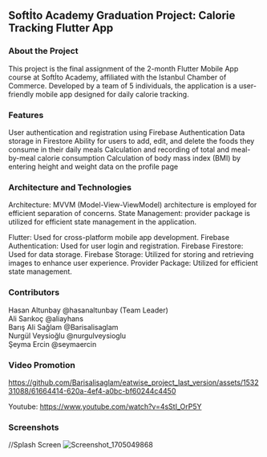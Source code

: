 <h2>Softİto Academy Graduation Project: Calorie Tracking Flutter App</h2>

<h3>About the Project</h3>

This project is the final assignment of the 2-month Flutter Mobile App course at Softİto Academy, affiliated with the Istanbul Chamber of Commerce. Developed by a team of 5 individuals, the application is a user-friendly mobile app designed for daily calorie tracking.

<h3>Features</h3>

User authentication and registration using Firebase Authentication
Data storage in Firestore
Ability for users to add, edit, and delete the foods they consume in their daily meals
Calculation and recording of total and meal-by-meal calorie consumption
Calculation of body mass index (BMI) by entering height and weight data on the profile page

<h3>Architecture and Technologies</h3>

Architecture: MVVM (Model-View-ViewModel) architecture is employed for efficient separation of concerns.
State Management: provider package is utilized for efficient state management in the application.

Flutter: Used for cross-platform mobile app development.
Firebase Authentication: Used for user login and registration.
Firebase Firestore: Used for data storage.
Firebase Storage: Utilized for storing and retrieving images to enhance user experience.
Provider Package: Utilized for efficient state management.


<h3>Contributors</h3>
Hasan Altunbay @hasanaltunbay (Team Leader) </br>
Ali Sarıkoç @aliayhans </br>
Barış Ali Sağlam @Barisalisaglam </br>
Nurgül Veysioğlu @nurgulveysioglu</br>
Şeyma Ercin @seymaercin</br>


<h3>Video Promotion</h3>


https://github.com/Barisalisaglam/eatwise_project_last_version/assets/153231088/61664414-620a-4ef4-a0bc-bf60244c4450

Youtube: https://www.youtube.com/watch?v=4sStI_OrP5Y

<h3>Screenshots</h3>

//Splash Screen
![Screenshot_1705049868](https://github.com/Barisalisaglam/eatwise_project_last_version/assets/153231088/be0fd615-ba87-4ed7-940b-d5ca962d0d39)



